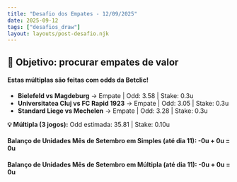 ```yaml
---
title: "Desafio dos Empates - 12/09/2025"
date: 2025-09-12
tags: ["desafios_draw"]
layout: layouts/post-desafio.njk
---
```


## 🎯 Objetivo: procurar empates de valor

#### Estas múltiplas são feitas com odds da Betclic!

- **Bielefeld vs Magdeburg** → Empate | Odd: 3.58 | Stake: 0.3u  
- **Universitatea Cluj vs FC Rapid 1923** → Empate | Odd: 3.05 | Stake: 0.3u  
- **Standard Liege vs Mechelen** → Empate | Odd: 3.28 | Stake: 0.3u  

**💡 Múltipla (3 jogos):** Odd estimada: 35.81 | Stake: 0.10u

#### Balanço de Unidades Mês de Setembro em Simples (até dia 11): -0u + 0u = 0u
#### Balanço de Unidades Mês de Setembro em Múltipla (até dia 11): -0u + 0u = 0u